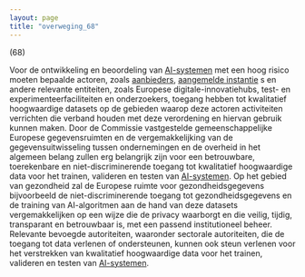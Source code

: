 ```yaml
---
layout: page
title: "overweging_68"
---
```


(68)

Voor de ontwikkeling en beoordeling van [AI-systemen](a3.md#^ai-systeem) met een hoog risico moeten bepaalde actoren, zoals [aanbieders](a3.md#^aanbieder), [aangemelde instantie](a3.md#^aanins) s en andere relevante entiteiten, zoals Europese digitale-innovatiehubs, test- en experimenteerfaciliteiten en onderzoekers, toegang hebben tot kwalitatief hoogwaardige datasets op de gebieden waarop deze actoren activiteiten verrichten die verband houden met deze verordening en hiervan gebruik kunnen maken. Door de Commissie vastgestelde gemeenschappelijke Europese gegevensruimten en de vergemakkelijking van de gegevensuitwisseling tussen ondernemingen en de overheid in het algemeen belang zullen erg belangrijk zijn voor een betrouwbare, toerekenbare en niet-discriminerende toegang tot kwalitatief hoogwaardige data voor het trainen, valideren en testen van [AI-systemen](a3.md#^ai-systeem). Op het gebied van gezondheid zal de Europese ruimte voor gezondheidsgegevens bijvoorbeeld de niet-discriminerende toegang tot gezondheidsgegevens en de training van AI-algoritmen aan de hand van deze datasets vergemakkelijken op een wijze die de privacy waarborgt en die veilig, tijdig, transparant en betrouwbaar is, met een passend institutioneel beheer. Relevante bevoegde autoriteiten, waaronder sectorale autoriteiten, die de toegang tot data verlenen of ondersteunen, kunnen ook steun verlenen voor het verstrekken van kwalitatief hoogwaardige data voor het trainen, valideren en testen van [AI-systemen](a3.md#^ai-systeem).